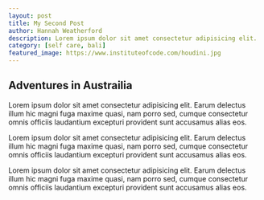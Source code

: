 ```yaml
---
layout: post
title: My Second Post
author: Hannah Weatherford
description: Lorem ipsum dolor sit amet consectetur adipisicing elit.
category: [self care, bali]
featured_image: https://www.instituteofcode.com/houdini.jpg
---
```


## Adventures in Austrailia

Lorem ipsum dolor sit amet consectetur adipisicing elit. Earum delectus illum hic magni fuga maxime quasi, nam porro sed, cumque consectetur omnis officiis laudantium excepturi provident sunt accusamus alias eos.

Lorem ipsum dolor sit amet consectetur adipisicing elit. Earum delectus illum hic magni fuga maxime quasi, nam porro sed, cumque consectetur omnis officiis laudantium excepturi provident sunt accusamus alias eos.

Lorem ipsum dolor sit amet consectetur adipisicing elit. Earum delectus illum hic magni fuga maxime quasi, nam porro sed, cumque consectetur omnis officiis laudantium excepturi provident sunt accusamus alias eos.